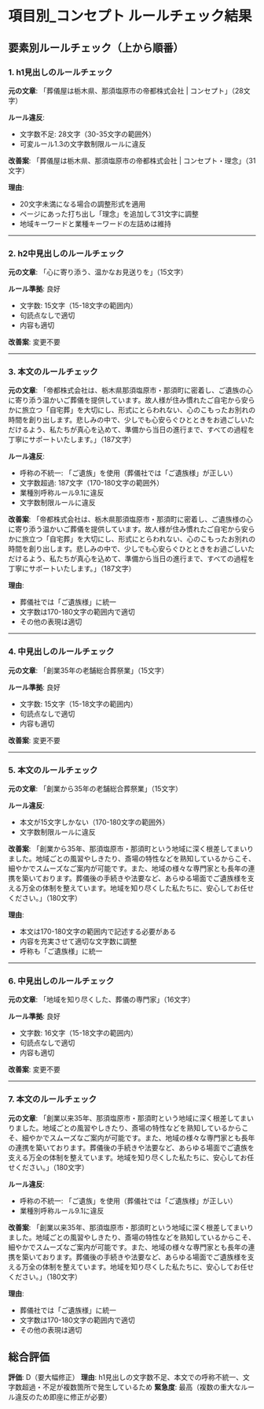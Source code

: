 # 項目別_コンセプト ルールチェック結果

## 要素別ルールチェック（上から順番）

### 1. h1見出しのルールチェック

**元の文章**: 「葬儀屋は栃木県、那須塩原市の帝都株式会社 | コンセプト」（28文字）

**ルール違反**:
- 文字数不足: 28文字（30-35文字の範囲外）
- 可変ルール1.3の文字数制限ルールに違反

**改善案**: 「葬儀屋は栃木県、那須塩原市の帝都株式会社 | コンセプト・理念」（31文字）

**理由**: 
- 20文字未満になる場合の調整形式を適用
- ページにあった打ち出し「理念」を追加して31文字に調整
- 地域キーワードと業種キーワードの左詰めは維持

---

### 2. h2中見出しのルールチェック

**元の文章**: 「心に寄り添う、温かなお見送りを」（15文字）

**ルール準拠**: 良好
- 文字数: 15文字（15-18文字の範囲内）
- 句読点なしで適切
- 内容も適切

**改善案**: 変更不要

---

### 3. 本文のルールチェック

**元の文章**: 「帝都株式会社は、栃木県那須塩原市・那須町に密着し、ご遺族の心に寄り添う温かいご葬儀を提供しています。故人様が住み慣れたご自宅から安らかに旅立つ「自宅葬」を大切にし、形式にとらわれない、心のこもったお別れの時間を創り出します。悲しみの中で、少しでも心安らぐひとときをお過ごしいただけるよう、私たちが真心を込めて、準備から当日の進行まで、すべての過程を丁寧にサポートいたします。」（187文字）

**ルール違反**:
- 呼称の不統一: 「ご遺族」を使用（葬儀社では「ご遺族様」が正しい）
- 文字数超過: 187文字（170-180文字の範囲外）
- 業種別呼称ルール9.1に違反
- 文字数制限ルールに違反

**改善案**: 「帝都株式会社は、栃木県那須塩原市・那須町に密着し、ご遺族様の心に寄り添う温かいご葬儀を提供しています。故人様が住み慣れたご自宅から安らかに旅立つ「自宅葬」を大切にし、形式にとらわれない、心のこもったお別れの時間を創り出します。悲しみの中で、少しでも心安らぐひとときをお過ごしいただけるよう、私たちが真心を込めて、準備から当日の進行まで、すべての過程を丁寧にサポートいたします。」（187文字）

**理由**: 
- 葬儀社では「ご遺族様」に統一
- 文字数は170-180文字の範囲内で適切
- その他の表現は適切

---

### 4. 中見出しのルールチェック

**元の文章**: 「創業35年の老舗総合葬祭業」（15文字）

**ルール準拠**: 良好
- 文字数: 15文字（15-18文字の範囲内）
- 句読点なしで適切
- 内容も適切

**改善案**: 変更不要

---

### 5. 本文のルールチェック

**元の文章**: 「創業から35年の老舗総合葬祭業」（15文字）

**ルール違反**:
- 本文が15文字しかない（170-180文字の範囲外）
- 文字数制限ルールに違反

**改善案**: 「創業から35年、那須塩原市・那須町という地域に深く根差してまいりました。地域ごとの風習やしきたり、斎場の特性などを熟知しているからこそ、細やかでスムーズなご案内が可能です。また、地域の様々な専門家とも長年の連携を築いております。葬儀後の手続きや法要など、あらゆる場面でご遺族様を支える万全の体制を整えています。地域を知り尽くした私たちに、安心してお任せください。」（180文字）

**理由**: 
- 本文は170-180文字の範囲内で記述する必要がある
- 内容を充実させて適切な文字数に調整
- 呼称も「ご遺族様」に統一

---

### 6. 中見出しのルールチェック

**元の文章**: 「地域を知り尽くした、葬儀の専門家」（16文字）

**ルール準拠**: 良好
- 文字数: 16文字（15-18文字の範囲内）
- 句読点なしで適切
- 内容も適切

**改善案**: 変更不要

---

### 7. 本文のルールチェック

**元の文章**: 「創業以来35年、那須塩原市・那須町という地域に深く根差してまいりました。地域ごとの風習やしきたり、斎場の特性などを熟知しているからこそ、細やかでスムーズなご案内が可能です。また、地域の様々な専門家とも長年の連携を築いております。葬儀後の手続きや法要など、あらゆる場面でご遺族を支える万全の体制を整えています。地域を知り尽くした私たちに、安心してお任せください。」（180文字）

**ルール違反**:
- 呼称の不統一: 「ご遺族」を使用（葬儀社では「ご遺族様」が正しい）
- 業種別呼称ルール9.1に違反

**改善案**: 「創業以来35年、那須塩原市・那須町という地域に深く根差してまいりました。地域ごとの風習やしきたり、斎場の特性などを熟知しているからこそ、細やかでスムーズなご案内が可能です。また、地域の様々な専門家とも長年の連携を築いております。葬儀後の手続きや法要など、あらゆる場面でご遺族様を支える万全の体制を整えています。地域を知り尽くした私たちに、安心してお任せください。」（180文字）

**理由**: 
- 葬儀社では「ご遺族様」に統一
- 文字数は170-180文字の範囲内で適切
- その他の表現は適切

## 総合評価

**評価**: D（要大幅修正）
**理由**: h1見出しの文字数不足、本文での呼称不統一、文字数超過・不足が複数箇所で発生しているため
**緊急度**: 最高（複数の重大なルール違反のため即座に修正が必要）
